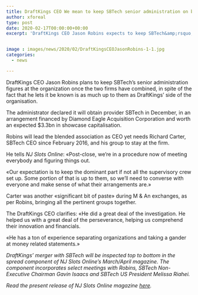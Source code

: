 ```yaml
---
title: DraftKings CEO We mean to keep SBTech senior administration on board
author: xforeal 
type: post
date: 2020-02-17T00:00:00+00:00
excerpt: 'DraftKings CEO Jason Robins expects to keep SBTech&amp;rsquo;s senior administration figures at the organization once the two firms have consolidated, in spite of the fact that he lets it out is as much up to them as DraftKings&amp;rsquo; side of the organisation '


image : images/news/2020/02/DraftKingsCEOJasonRobins-1-1.jpg
categories:
  - news

---
```

DraftKings CEO Jason Robins plans to keep SBTech&rsquo;s senior administration figures at the organization once the two firms have combined, in spite of the fact that he lets it be known is as much up to them as DraftKings&rsquo; side of the organisation.

The administrator declared it will obtain provider SBTech in December, in an arrangement financed by Diamond Eagle Acquisition Corporation and worth an expected $3.3bn in showcase capitalisation.

Robins will lead the blended association as CEO yet needs Richard Carter, SBTech CEO since February 2016, and his group to stay at the firm.

He tells _NJ Slots Online_: &#171;Post-close, we&rsquo;re in a procedure now of meeting everybody and figuring things out.

&#171;Our expectation is to keep the dominant part if not all the supervisory crew set up. Some portion of that is up to them, so we&rsquo;ll need to converse with everyone and make sense of what their arrangements are.&#187;

Carter was another &#171;significant bit of paste&#187; during M & An exchanges, as per Robins, bringing all the pertinent groups together.

The DraftKings CEO clarifies: &#171;He did a great deal of the investigation. He helped us with a great deal of the perseverance, helping us comprehend their innovation and financials.

&#171;He has a ton of experience separating organizations and taking a gander at money related statements.&#187;

_DraftKings&rsquo; merger with SBTech will be inspected top to bottom in the spread component of NJ Slots Online&rsquo;s March/April magazine. The component incorporates select meetings with Robins, SBTech Non-Executive Chairman Gavin Isaacs and SBTech US President Melissa Riahei._

_Read the present release of NJ Slots Online magazine [here][1]._

 [1]: #